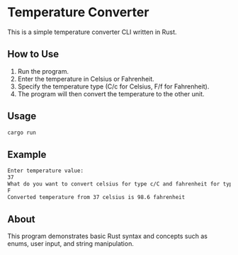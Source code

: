 # Temperature Converter

This is a simple temperature converter CLI written in Rust.

## How to Use

1. Run the program.
2. Enter the temperature in Celsius or Fahrenheit.
3. Specify the temperature type (C/c for Celsius, F/f for Fahrenheit).
4. The program will then convert the temperature to the other unit.

## Usage

```bash
cargo run
```

## Example

```bash
Enter temperature value:
37
What do you want to convert celsius for type c/C and fahrenheit for type f/F:
F
Converted temperature from 37 celsius is 98.6 fahrenheit
```

## About

This program demonstrates basic Rust syntax and concepts such as enums, user input, and string manipulation.
